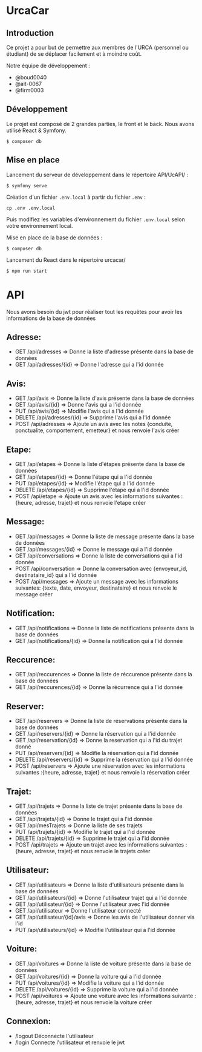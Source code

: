 # UrcaCar

## Introduction

Ce projet a pour but de permettre aux membres de l'URCA (personnel ou étudiant) de se déplacer facilement et à moindre coût. 

Notre équipe de développement : 
* @boud0040
* @ait-0067
* @firm0003


## Développement 

Le projet est composé de 2 grandes parties, le front et le back. Nous avons utilisé React & Symfony.  

```shell
$ composer db
```

## Mise en place  

Lancement du serveur de développement dans le répertoire API/UcAPI/ :

```shell
$ symfony serve
```

Création d'un fichier `.env.local` à partir du fichier `.env` :

```shell
cp .env .env.local
```

Puis modifiez les variables d'environnement du fichier `.env.local` selon votre environnement local.

Mise en place de la base de données :

```shell
$ composer db
```

Lancement du React dans le répertoire urcacar/

```shell
$ npm run start
```
# API

Nous avons besoin du jwt pour réaliser tout les requêtes pour avoir les informations de la base de données

## Adresse:
  - GET /api/adresses => Donne la liste d'adresse présente dans la base de données
  - GET /api/adresses/{id} => Donne l'adresse qui a l'id donnée

## Avis:
  - GET /api/avis => Donne la liste d'avis présente dans la base de données
  - GET /api/avis/{id} => Donne l'avis qui a l'id donnée
  - PUT /api/avis/{id} => Modifie l'avis qui a l'id donnée
  - DELETE /api/adresses/{id} => Supprime l'avis qui a l'id donnée
  - POST /api/adresses => Ajoute un avis avec les notes {conduite, ponctualite, comportement, emetteur} et nous renvoie l'avis créer

## Etape:
  - GET /api/etapes => Donne la liste d'étapes présente dans la base de données
  - GET /api/etapes/{id} => Donne l'étape qui a l'id donnée
  - PUT /api/etapes/{id} => Modifie l'étape qui a l'id donnée
  - DELETE /api/etapes/{id} => Supprime l'étape qui a l'id donnée
  - POST /api/etape => Ajoute un avis avec les informations suivantes :{heure, adresse, trajet} et nous renvoie l'etape créer

## Message:
  - GET /api/messages => Donne la liste de message présente dans la base de données
  - GET /api/messages/{id} => Donne le message qui a l'id donnée
  - GET /api/conversations => Donne la liste de conversations qui a l'id donnée
  - POST /api/conversation => Donne la conversation avec {envoyeur_id, destinataire_id} qui a l'id donnée
  - POST /api/messages => Ajoute un message avec les informations suivantes: {texte, date, envoyeur, destinataire} et nous renvoie le message créer

## Notification:
  - GET /api/notifications => Donne la liste de notifications présente dans la base de données
  - GET /api/notifications/{id} => Donne la notification qui a l'id donnée

## Reccurence:
  - GET /api/reccurences => Donne la liste de réccurence présente dans la base de données
  - GET /api/reccurences/{id} => Donne la récurrence qui a l'id donnée

## Reserver:
  - GET /api/reservers => Donne la liste de réservations présente dans la base de données
  - GET /api/reservers/{id} => Donne la réservation qui a l'id donnée
  - GET /api/reservation/{id} => Donne la reservation qui a l'id du trajet donné
  - PUT /api/reservers/{id} => Modifie la réservation qui a l'id donnée
  - DELETE /api/reservers/{id} => Supprime la réservation qui a l'id donnée
  - POST /api/reservers => Ajoute une réservation avec les informations suivantes :{heure, adresse, trajet} et nous renvoie la réservation créer

## Trajet:
  - GET /api/trajets => Donne la liste de trajet présente dans la base de données
  - GET /api/trajets/{id} => Donne le trajet qui a l'id donnée
  - GET /api/mesTrajets => Donne la liste de ses trajets
  - PUT /api/trajets/{id} => Modifie le trajet qui a l'id donnée
  - DELETE /api/trajets/{id} => Supprime le trajet qui a l'id donnée
  - POST /api/trajets => Ajoute un trajet avec les informations suivantes :{heure, adresse, trajet} et nous renvoie le trajets créer
  
## Utilisateur:
  - GET /api/utilisateurs => Donne la liste d'utilisateurs présente dans la base de données
  - GET /api/utilisateurs/{id} => Donne l'utilisateur trajet qui a l'id donnée
  - GET /api/utilisateur/{id} => Donne l'utilisateur avec l'id donnée
  - GET /api/utilisateur => Donne l'utilisateur connecté
  - GET /api/utilisateur/{id}/avis => Donne les avis de l'utilisateur donner via l'id
  - PUT /api/utilisateurs/{id} => Modifie l'utilisateur qui a l'id donnée

## Voiture:
  - GET /api/voitures => Donne la liste de voiture présente dans la base de données
  - GET /api/voitures/{id} => Donne la voiture qui a l'id donnée
  - PUT /api/voitures/{id} => Modifie la voiture qui a l'id donnée
  - DELETE /api/voitures/{id} => Supprime la voiture  qui a l'id donnée
  - POST /api/voitures => Ajoute une voiture avec les informations suivante :{heure, adresse, trajet} et nous renvoie la voiture créer

## Connexion:
  - /logout Déconnecte l'utilisateur
  - /login Connecte l'utilisateur et renvoie le jwt
